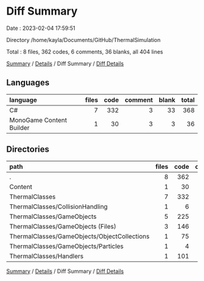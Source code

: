 # Diff Summary

Date : 2023-02-04 17:59:51

Directory /home/kayla/Documents/GitHub/ThermalSimulation

Total : 8 files,  362 codes, 6 comments, 36 blanks, all 404 lines

[Summary](results.md) / [Details](details.md) / Diff Summary / [Diff Details](diff-details.md)

## Languages
| language | files | code | comment | blank | total |
| :--- | ---: | ---: | ---: | ---: | ---: |
| C# | 7 | 332 | 3 | 33 | 368 |
| MonoGame Content Builder | 1 | 30 | 3 | 3 | 36 |

## Directories
| path | files | code | comment | blank | total |
| :--- | ---: | ---: | ---: | ---: | ---: |
| . | 8 | 362 | 6 | 36 | 404 |
| Content | 1 | 30 | 3 | 3 | 36 |
| ThermalClasses | 7 | 332 | 3 | 33 | 368 |
| ThermalClasses/CollisionHandling | 1 | 6 | -1 | 0 | 5 |
| ThermalClasses/GameObjects | 5 | 225 | 0 | 25 | 250 |
| ThermalClasses/GameObjects (Files) | 3 | 146 | 0 | 16 | 162 |
| ThermalClasses/GameObjects/ObjectCollections | 1 | 75 | 0 | 8 | 83 |
| ThermalClasses/GameObjects/Particles | 1 | 4 | 0 | 1 | 5 |
| ThermalClasses/Handlers | 1 | 101 | 4 | 8 | 113 |

[Summary](results.md) / [Details](details.md) / Diff Summary / [Diff Details](diff-details.md)
